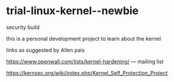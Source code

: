 # trial-linux-kernel--newbie
security build


this is a personal development project to learn about the kernel 

links as suggested by Allen pais

https://www.openwall.com/lists/kernel-hardening/ — mailing list

https://kernsec.org/wiki/index.php/Kernel_Self_Protection_Project




